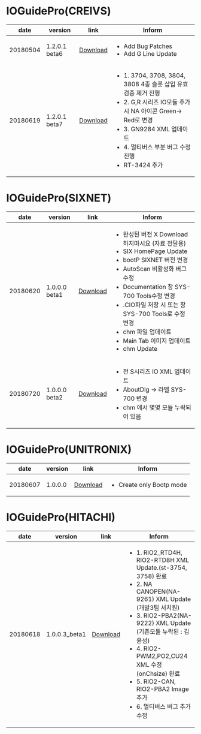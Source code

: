 IOGuidePro(CREIVS)
=====================

| date | version | link | Inform |
|---|---|---|-------------|
| 20180504 | 1.2.0.1 beta6 | [Download](https://github.com/CREVIS/IOGuidePro/raw/755218bf22754f2e6a6811d30f8bc1d02c52b259/CREVIS/IOGuidePro(1.2.0.1)_beta6.zip)| <ul><li>Add Bug Patches<br/></li><li>Add G Line Update</li></ul> |
| 20180619 | 1.2.0.1 beta7 | [Download](https://github.com/CREVIS/IOGuidePro/raw/master/CREVIS/IOGuidePro(1.2.0.1)_beta7.zip)| <ul><li>1. 3704, 3708, 3804, 3808 4종 슬롯 삽입 유효 검증 제거 진행 </li><li>2. G,R 시리즈 IO모듈 추가시 NA 아이콘 Green-> Red로 변경 </li> <li>3. GN9284 XML 업데이트</li><li>4. 멀티버스 부분 버그 수정 진행</li> <li>RT-3424 추가</li></ul> |

IOGuidePro(SIXNET)
=====================
| date | version | link | Inform |
|---|---|---|-------------|
| 20180620 | 1.0.0.0 beta1 | [Download](https://github.com/CREVIS/IOGuidePro/raw/master/SIXNET/IOGuidePro(1.0.0.0)_1.zip)|<ul><li> 완성된 버전 X Download하지마시요 (자료 전달용) </li> <li>SIX HomePage Update</li> <li>bootP SIXNET 버전 변경</li> <li>AutoScan 비활성화 버그 수정</li><li>Documentation 창 SYS-700 Tools수정 변경</li> <li>.CIO파일 저장 시 또는 창 SYS-700 Tools로 수정 변경</li> <li>chm 파일 업데이트</li> <li>Main Tab 이미지 업데이트</li><li>chm Update</li></ul> | 
| 20180720 | 1.0.0.0 beta2 | [Download](https://github.com/CREVIS/IOGuidePro/raw/master/SIXNET/IOGuidePro(1.0.0.0)_2.zip)|<ul><li> 전 S시리즈 IO XML 업데이트</li><li>AboutDlg -> 라벨 SYS-700 변경</li><li>chm 에서 몇몇 모듈 누락되어 있음</li></ul> | 

IOGuidePro(UNITRONIX)
=====================
| date | version | link | Inform |
|---|---|---|-------------|
| 20180607 | 1.0.0.0 | [Download](https://github.com/CREVIS/IOGuidePro/raw/master/UNITRONIX/BootpServer%201000.zip)|<ul><li> Create only Bootp mode </li></ul>|
 
IOGuidePro(HITACHI)
=====================
| date | version | link | Inform |
|---|---|---|-------------|
| 20180618 | 1.0.0.3_beta1 | [Download](https://github.com/CREVIS/IOGuidePro/raw/master/HITACHI/IOGuidePro_1.0.0.3_beta1.zip)|<ul><li> 1. RIO2_RTD4H, RIO2-RTD8H XML Update.(st-3754, 3758) 완료 </li> <li>2. NA CANOPEN(NA-9261) XML Update (개발3팀 서치원)</li> <li>3. RIO2-PBA2(NA-9222) XML Update (기존모듈 누락된 : 김윤성)</li> <li>4. RIO2-PWM2,PO2,CU24 XML 수정 (onChsize) 완료</li> <li>5. RIO2-CAN, RIO2-PBA2 Image 추가 </li> <li>6. 멀티버스 버그 추가 수정</li><ul>|


 



